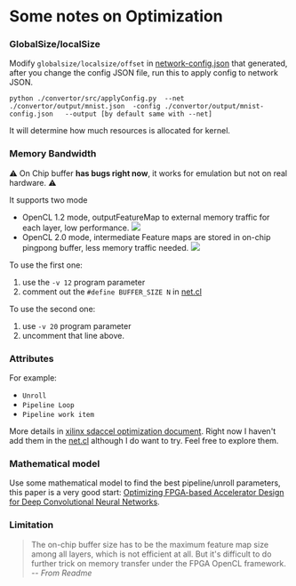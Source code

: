 # Some notes on Optimization



### GlobalSize/localSize

Modify `globalsize/localsize/offset` in [network-config.json](../convertor/output/mnist-config.json) that generated, after you change the config JSON file, run this to apply config to network JSON.

```shell
python ./convertor/src/applyConfig.py  --net ./convertor/output/mnist.json  -config ./convertor/output/mnist-config.json   --output [by default same with --net]
```

It will determine how much resources is allocated for kernel.


### Memory Bandwidth

:warning:  On Chip buffer **has bugs right now**, it works for emulation but not on real hardware. :warning:  

It supports two mode
- OpenCL 1.2 mode, outputFeatureMap to external memory traffic for each layer, low performance.
     ![](images/mode12.png)
- OpenCL 2.0 mode, intermediate Feature maps are stored in on-chip pingpong buffer, less memory traffic needed.
     ![](images/mode20.png)

To use the first one:

1. use the `-v 12` program parameter
2. comment out the `#define BUFFER_SIZE N`  in [net.cl](../kernels/net/net.cl)


To use the second one:

1. use `-v 20` program parameter
2. uncomment that line above.



### Attributes

For example:


- `Unroll`
- `Pipeline Loop`
- `Pipeline work item`


More details in [xilinx sdaccel optimization document](https://www.xilinx.com/support/documentation/sw_manuals/ug1207-sdaccel-performance-optimization.pdf). Right now I haven't add them in the [net.cl](../kernels/net/net.cl) although I do want to try.  Feel free to explore them.


### Mathematical model

Use some mathematical model to find the best pipeline/unroll parameters, this paper is a very good start: [Optimizing FPGA-based Accelerator Design for Deep Convolutional Neural Networks](http://dl.acm.org/citation.cfm?id=2689060).


### Limitation

> The on-chip buffer size has to be the maximum feature map size among all layers, which is not efficient at all. But it's difficult to do further trick on memory transfer under the FPGA OpenCL framework.
-- *From Readme*
